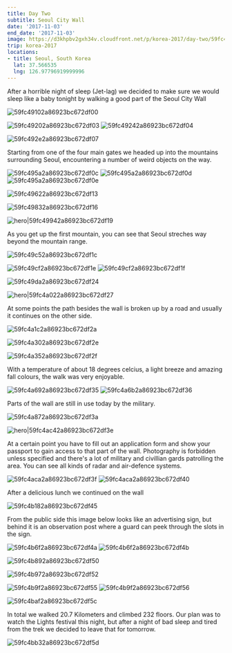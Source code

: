 ```yaml
---
title: Day Two
subtitle: Seoul City Wall
date: '2017-11-03'
end_date: '2017-11-03'
image: https://d3khpbv2gxh34v.cloudfront.net/p/korea-2017/day-two/59fc4d052a86923bc672df63.jpg
trip: korea-2017
locations:
- title: Seoul, South Korea
  lat: 37.566535
  lng: 126.97796919999996
---
```


After a horrible night of sleep (Jet-lag) we decided to make sure we would sleep like a baby tonight by walking a good part of the Seoul City Wall

![59fc49102a86923bc672df00](https://d3khpbv2gxh34v.cloudfront.net/p/korea-2017/day-two/59fc49182a86923bc672df01.jpg "1.5")

![59fc49202a86923bc672df03](https://d3khpbv2gxh34v.cloudfront.net/p/korea-2017/day-two/59fc49252a86923bc672df05.jpg "1.5")
![59fc49242a86923bc672df04](https://d3khpbv2gxh34v.cloudfront.net/p/korea-2017/day-two/59fc49302a86923bc672df08.jpg "1.5")

![59fc492e2a86923bc672df07](https://d3khpbv2gxh34v.cloudfront.net/p/korea-2017/day-two/59fc49312a86923bc672df09.jpg "1.5")

Starting from one of the four main gates we headed up into the mountains surrounding Seoul, encountering a number of weird objects on the way.

![59fc495a2a86923bc672df0c](https://d3khpbv2gxh34v.cloudfront.net/p/korea-2017/day-two/59fc49602a86923bc672df10.jpg "1.5")
![59fc495a2a86923bc672df0d](https://d3khpbv2gxh34v.cloudfront.net/p/korea-2017/day-two/59fc49612a86923bc672df12.jpg "1.5")
![59fc495a2a86923bc672df0e](https://d3khpbv2gxh34v.cloudfront.net/p/korea-2017/day-two/59fc49612a86923bc672df11.jpg "1.5")

![59fc49622a86923bc672df13](https://d3khpbv2gxh34v.cloudfront.net/p/korea-2017/day-two/59fc496b2a86923bc672df14.jpg "1.5")

![59fc49832a86923bc672df16](https://d3khpbv2gxh34v.cloudfront.net/p/korea-2017/day-two/59fc49902a86923bc672df18.jpg "1.5")

![hero|59fc49942a86923bc672df19](https://d3khpbv2gxh34v.cloudfront.net/p/korea-2017/day-two/59fc49942a86923bc672df19.jpg "2.07")

As you get up the first mountain, you can see that Seoul streches way beyond the mountain range.

![59fc49c52a86923bc672df1c](https://d3khpbv2gxh34v.cloudfront.net/p/korea-2017/day-two/59fc49d02a86923bc672df20.jpg "1.5")

![59fc49cf2a86923bc672df1e](https://d3khpbv2gxh34v.cloudfront.net/p/korea-2017/day-two/59fc49d72a86923bc672df23.jpg "1.5")
![59fc49cf2a86923bc672df1f](https://d3khpbv2gxh34v.cloudfront.net/p/korea-2017/day-two/59fc49d62a86923bc672df21.jpg "1.5")

![59fc49da2a86923bc672df24](https://d3khpbv2gxh34v.cloudfront.net/p/korea-2017/day-two/59fc49df2a86923bc672df25.jpg "1.5")

![hero|59fc4a022a86923bc672df27](https://d3khpbv2gxh34v.cloudfront.net/p/korea-2017/day-two/59fc4a022a86923bc672df27.jpg "2.03")

At some points the path besides the wall is broken up by a road and usually it continues on the other side. 

![59fc4a1c2a86923bc672df2a](https://d3khpbv2gxh34v.cloudfront.net/p/korea-2017/day-two/59fc4a2b2a86923bc672df2b.jpg "1.519")

![59fc4a302a86923bc672df2e](https://d3khpbv2gxh34v.cloudfront.net/p/korea-2017/day-two/59fc4a3a2a86923bc672df31.jpg "1.5")

![59fc4a352a86923bc672df2f](https://d3khpbv2gxh34v.cloudfront.net/p/korea-2017/day-two/59fc4a452a86923bc672df32.jpg "1.5")

With a temperature of about 18 degrees celcius, a light breeze and amazing fall colours, the walk was very enjoyable. 

![59fc4a692a86923bc672df35](https://d3khpbv2gxh34v.cloudfront.net/p/korea-2017/day-two/59fc4a7a2a86923bc672df39.jpg "1.5")
![59fc4a6b2a86923bc672df36](https://d3khpbv2gxh34v.cloudfront.net/p/korea-2017/day-two/59fc4a792a86923bc672df38.jpg "1.5")

Parts of the wall are still in use today by the military.

![59fc4a872a86923bc672df3a](https://d3khpbv2gxh34v.cloudfront.net/p/korea-2017/day-two/59fc4a942a86923bc672df3b.jpg "1.5")

![hero|59fc4ac42a86923bc672df3e](https://d3khpbv2gxh34v.cloudfront.net/p/korea-2017/day-two/59fc4ac42a86923bc672df3e.jpg "1.5")

At a certain point you have to fill out an application form and show your passport to gain access to that part of the wall. Photography is forbidden unless specified and there's a lot of military and civillian gards patrolling the area. You can see all kinds of radar and air-defence systems. 

![59fc4aca2a86923bc672df3f](https://d3khpbv2gxh34v.cloudfront.net/p/korea-2017/day-two/59fc4ad62a86923bc672df43.jpg "0.667")
![59fc4aca2a86923bc672df40](https://d3khpbv2gxh34v.cloudfront.net/p/korea-2017/day-two/59fc4ad12a86923bc672df41.jpg "1.5")

After a delicious lunch we continued on the wall

![59fc4b182a86923bc672df45](https://d3khpbv2gxh34v.cloudfront.net/p/korea-2017/day-two/59fc4b262a86923bc672df47.jpg "1.5")

From the public side this image below looks like an advertising sign, but behind it is an observation post where a guard can peek through the slots in the sign.

![59fc4b6f2a86923bc672df4a](https://d3khpbv2gxh34v.cloudfront.net/p/korea-2017/day-two/59fc4b7d2a86923bc672df4c.jpg "1.5")
![59fc4b6f2a86923bc672df4b](https://d3khpbv2gxh34v.cloudfront.net/p/korea-2017/day-two/59fc4b7e2a86923bc672df4d.jpg "1.5")

![59fc4b892a86923bc672df50](https://d3khpbv2gxh34v.cloudfront.net/p/korea-2017/day-two/59fc4b922a86923bc672df51.jpg "1.5")

![59fc4b972a86923bc672df52](https://d3khpbv2gxh34v.cloudfront.net/p/korea-2017/day-two/59fc4b9e2a86923bc672df54.jpg "1.5")

![59fc4b9f2a86923bc672df55](https://d3khpbv2gxh34v.cloudfront.net/p/korea-2017/day-two/59fc4ba82a86923bc672df58.jpg "1.5")
![59fc4b9f2a86923bc672df56](https://d3khpbv2gxh34v.cloudfront.net/p/korea-2017/day-two/59fc4ba42a86923bc672df57.jpg "1.5")

![59fc4baf2a86923bc672df5c](https://d3khpbv2gxh34v.cloudfront.net/p/korea-2017/day-two/59fc4bb72a86923bc672df5e.jpg "1.5")

In total we walked 20.7 Kilometers and climbed 232 floors. Our plan was to watch the Lights festival this night, but after a night of bad sleep and tired from the trek we decided to leave that for tomorrow.

![59fc4bb32a86923bc672df5d](https://d3khpbv2gxh34v.cloudfront.net/p/korea-2017/day-two/59fc4bbb2a86923bc672df61.jpg "1.5")


